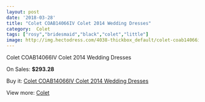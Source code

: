 ```yaml
---
layout: post
date: '2018-03-28'
title: "Colet COAB14066IV Colet 2014 Wedding Dresses"
category:  Colet
tags: ["rosy","bridesmaid","black","colet","little"]
image: http://img.hectodress.com/4038-thickbox_default/colet-coab14066iv-colet-2014-wedding-dresses.jpg
---
```

Colet COAB14066IV Colet 2014 Wedding Dresses

On Sales: **$293.28**
<a href="https://www.hectodress.com/-colet/2077-colet-coab14066iv-colet-2014-wedding-dresses.html"><amp-img layout="responsive" width="600" height="600" src="//img.hectodress.com/4038-thickbox_default/colet-coab14066iv-colet-2014-wedding-dresses.jpg" alt="Colet COAB14066IV Colet 2014 Wedding Dresses 0" /></a>
<a href="https://www.hectodress.com/-colet/2077-colet-coab14066iv-colet-2014-wedding-dresses.html"><amp-img layout="responsive" width="600" height="600" src="//img.hectodress.com/4040-thickbox_default/colet-coab14066iv-colet-2014-wedding-dresses.jpg" alt="Colet COAB14066IV Colet 2014 Wedding Dresses 1" /></a>
<a href="https://www.hectodress.com/-colet/2077-colet-coab14066iv-colet-2014-wedding-dresses.html"><amp-img layout="responsive" width="600" height="600" src="//img.hectodress.com/4039-thickbox_default/colet-coab14066iv-colet-2014-wedding-dresses.jpg" alt="Colet COAB14066IV Colet 2014 Wedding Dresses 2" /></a>

Buy it: [Colet COAB14066IV Colet 2014 Wedding Dresses](https://www.hectodress.com/-colet/2077-colet-coab14066iv-colet-2014-wedding-dresses.html "Colet COAB14066IV Colet 2014 Wedding Dresses")

View more: [ Colet](https://www.hectodress.com/34--colet " Colet")